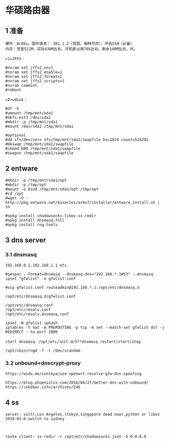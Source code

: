 # 华硕路由器
## 1 准备

	硬件：Ac86u，固件版本： 382.1.2（官固，梅林均可），开启SSH（必备）
	内存：官宣512M，实际430M左右，开机即占用70%左右，剩余140M左右，坑。
	
	<1>JFFS：

	#nvram set jffs2_on=1
	#nvram set jffs2_enable=1
	#nvram set jffs2_format=1
	#nvram set jffs2_scripts=1
	#nvram commint
	#reboot

	<2>udisk：
	
	#df -h
	#umount /tmp/mnt/sda1
	#mkfs.ext3 /dev/sda1		
	#mkdir -p /tmp/mnt/sda1
	#mount /dev/sda1 /tmp/mnt/sda1
	
	#optional
	#dd if=/dev/zero of=/tmp/mnt/sda1/swapfile bs=1024 count=524292
	#mkswap /tmp/mnt/sda1/swapfile
	#chmod 600 /tmp/mnt/sda1/swapfile
	#swapon /tmp/mnt/sda1/swapfile

	
## 2 entware

	#mkdir -p /tmp/mnt/sda1/opt
	#mkdir -p /tmp/opt
	#mount -o bind /tmp/mnt/sda1/opt /tmp/opt
	#cd /opt
	#wget -O - http://pkg.entware.net/binaries/armv7/installer/entware_install.sh | sh
	
	#opkg install shadowsocks-libev-ss-redir
	#opkg install dnsmasq-full
	#opkg install rng-tools


## 3 dns server

### 3.1 dnsmasq
	192.168.0.1,192.168.1.1 etc.

	#genpac --format=dnsmasq --dnsmasq-dns="192.168.*.1#53" --dnsmasq-ipset "gfwlist" -o gfwlist.conf

	#scp gfwlist.conf routeadmin@192.168.*.1:/opt/etc/dnsmasq.d

	/opt/etc/dnsmasq.d/gfwlist.conf

	/opt/etc/dnsmasq.conf
	/opt/etc/resolv.conf
	/opt/etc/resolv.dnsmasq.conf

	ipset -N gfwlist iphash
	iptables -t nat -A PREROUTING -p tcp -m set --match-set gfwlist dst -j REDIRECT --to-port 1080

	start dnsmasq：/opt/etc/init.d/S**dnsmasq restart|start|stop

	/opt/sbin/rngd -f -r /dev/urandom

### 3.2 unbound+dnscrypt-proxy
	https://wido.me/sunteya/use-openwrt-resolve-gfw-dns-spoofing

	https://blog.phoenixlzx.com/2016/04/27/better-dns-with-unbound/
	https://cokebar.info/archives/246

## 4 ss
	server: vultr,Los Angeles.(tokyo,singapore dead now),python or libev
	2018-01-6:switch to sydney
	
	

	route client: ss-redir -c /opt/etc/shadowsocks.json -b 0.0.0.0
	

	

	
	

